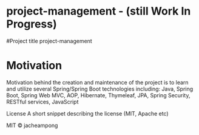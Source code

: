 # project-management - (still Work In Progress)
#Project title
project-management

# Motivation
Motivation behind the creation and maintenance of the project is to learn and utilize 
several Spring/Spring Boot technologies including: Java, Spring Boot, Spring Web MVC, AOP, 
Hibernate, Thymeleaf, JPA, Spring Security, RESTful services, JavaScript  



License
A short snippet describing the license (MIT, Apache etc)

MIT © jacheampong